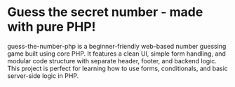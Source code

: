 # Guess the secret number - made with pure PHP!
guess-the-number-php is a beginner-friendly web-based number guessing game built using core PHP. It features a clean UI, simple form handling, and modular code structure with separate header, footer, and backend logic. This project is perfect for learning how to use forms, conditionals, and basic server-side logic in PHP.
